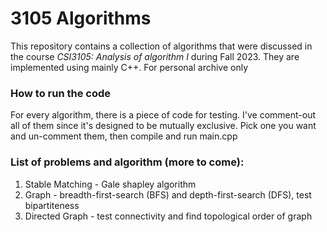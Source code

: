 # 3105 Algorithms
This repository contains a collection of algorithms that were discussed in the course *CSI3105: Analysis of algorithm I* during Fall 2023. They are implemented using mainly C++.
For personal archive only

### How to run the code
For every algorithm, there is a piece of code for testing. I've comment-out all of them since it's designed to be mutually exclusive. Pick one you want and un-comment them, then compile and run main.cpp

### List of problems and algorithm (more to come):
1. Stable Matching - Gale shapley algorithm
2. Graph - breadth-first-search (BFS) and depth-first-search (DFS), test bipartiteness
3. Directed Graph - test connectivity and find topological order of graph
